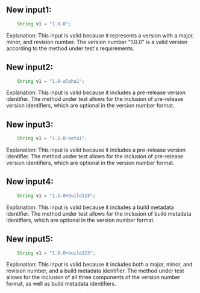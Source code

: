 ## New input1:
```java
    String v1 = "1.0.0";
```
Explanation: This input is valid because it represents a version with a major, minor, and revision number. The version number "1.0.0" is a valid version according to the method under test's requirements.

## New input2:
```java
    String v1 = "1.0-alpha1";
```
Explanation: This input is valid because it includes a pre-release version identifier. The method under test allows for the inclusion of pre-release version identifiers, which are optional in the version number format.

## New input3:
```java
    String v1 = "1.1.0-beta1";
```
Explanation: This input is valid because it includes a pre-release version identifier. The method under test allows for the inclusion of pre-release version identifiers, which are optional in the version number format.

## New input4:
```java
    String v1 = "1.1.0+build123";
```
Explanation: This input is valid because it includes a build metadata identifier. The method under test allows for the inclusion of build metadata identifiers, which are optional in the version number format.

## New input5:
```java
    String v1 = "1.0.0+build123";
```
Explanation: This input is valid because it includes both a major, minor, and revision number, and a build metadata identifier. The method under test allows for the inclusion of all three components of the version number format, as well as build metadata identifiers.

